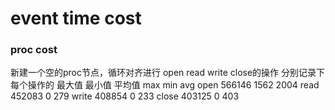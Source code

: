 # event time cost


### proc cost
新建一个空的proc节点，循环对齐进行 open read write close的操作
分别记录下每个操作的 最大值 最小值 平均值
		max		min		avg
open	566146	1562	2004
read	452083	0		279
write	408854	0		233
close	403125	0		403